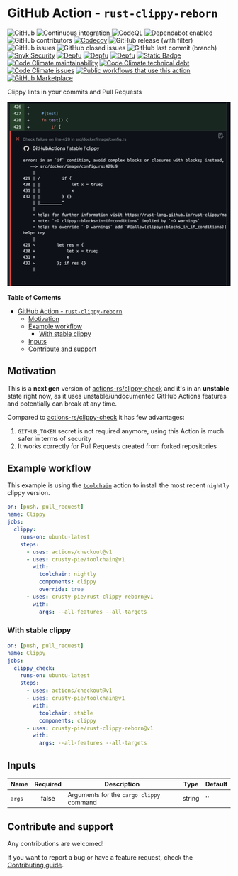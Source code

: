 # GitHub Action - `rust-clippy-reborn`

![GitHub](https://img.shields.io/github/license/crusty-pie/clippy?label=License&color=blue&logo=gitbook)
![Continuous integration](https://github.com/crusty-pie/clippy/workflows/Unit%20tests/badge.svg)
![CodeQL](https://github.com/crusty-pie/clippy/workflows/CodeQL/badge.svg)
![Dependabot enabled](https://img.shields.io/badge/Dependabot-Enabled-brightgreen?logo=dependabot)
![GitHub contributors](https://img.shields.io/github/contributors/crusty-pie/clippy?logo=github&label=Contributors)
[![Codecov](https://img.shields.io/codecov/c/github/crusty-pie/clippy?logo=codecov&label=Coverage)](https://app.codecov.io/gh/crusty-pie/clippy)
![GitHub release (with filter)](https://img.shields.io/github/v/release/crusty-pie/clippy?logo=github&label=Release&color=brightgreen)
![GitHub issues](https://img.shields.io/github/issues-raw/crusty-pie/clippy?label=Open%20Issues&logo=github&color=blue)
![GitHub closed issues](https://img.shields.io/github/issues-closed-raw/crusty-pie/clippy?label=Closed%20Issues&logo=github&color=blue)
![GitHub last commit (branch)](https://img.shields.io/github/last-commit/crusty-pie/clippy/main?label=Last%20Commit&logo=github&color=blue)
[![Snyk Security](https://img.shields.io/badge/Snyk%20Security-monitored-8731E8?logo=snyk)](https://snyk.io/test/github/crusty-pie/clippy)
[![Depfu](https://badges.depfu.com/badges/8e038d781d5d5ea4c2be016401319803/status.svg)](https://depfu.com)
[![Depfu](https://img.shields.io/depfu/dependencies/github/crusty-pie%2Fclippy?logo=depfu)](https://depfu.com/repos/github/crusty-pie/clippy)
[![Depfu](https://badges.depfu.com/badges/07d8712d1903c3495e6cfeacd170c437/count.svg)](https://depfu.com/github/crusty-pie/clippy?project_id=39503)
[![Static Badge](https://img.shields.io/badge/Code%20Climate-enabled-brightgreen?logo=codeclimate)](https://codeclimate.com/)
[![Code Climate maintainability](https://img.shields.io/codeclimate/maintainability/crusty-pie/clippy?label=Maintainability&logo=codeclimate)](https://codeclimate.com/github/crusty-pie/clippy)
[![Code Climate technical debt](https://img.shields.io/codeclimate/tech-debt/crusty-pie/clippy?label=Technical%20Debt&logo=codeclimate)](https://codeclimate.com/github/crusty-pie/clippy/trends/technical_debt)
[![Code Climate issues](https://img.shields.io/codeclimate/issues/crusty-pie/clippy?label=Issues&logo=codeclimate)](https://codeclimate.com/github/crusty-pie/clippy/issues)
[![Public workflows that use this action](https://img.shields.io/endpoint?label=Used%20By&url=https%3A%2F%2Fused-by.vercel.app%2Fapi%2Fgithub-actions%2Fused-by%3Faction%3Dplacintaalexandru%2Fclippy%26badge%3Dtrue)](https://sourcegraph.com/search?q=context:global+crusty-pie/clippy+file:.github/workflows&patternType=literal)
[![GitHub Marketplace](https://img.shields.io/badge/Marketplace-rust-clippy-reborn-b7410e?logo=github)](https://github.com/marketplace/actions/rust-clippy-reborn)

Clippy lints in your commits and Pull Requests

<img src="./assets/screenshot.png" alt="Screenshot" style="width:auto; height:50%;"/>

**Table of Contents**

- [GitHub Action - `rust-clippy-reborn`](#github-action---rust-clippy-reborn)
  - [Motivation](#motivation)
  - [Example workflow](#example-workflow)
    - [With stable clippy](#with-stable-clippy)
  - [Inputs](#inputs)
  - [Contribute and support](#contribute-and-support)

## Motivation

This is a **next gen** version of [actions-rs/clippy-check](https://github.com/actions-rs/clippy-check) and it's in an **unstable** state right now, as it uses unstable/undocumented GitHub Actions features and potentially can break at any time.

Compared to [actions-rs/clippy-check](https://github.com/actions-rs/clippy-check)
it has few advantages:

 1. `GITHUB_TOKEN` secret is not required anymore, using this Action is much safer in terms of security
 2. It works correctly for Pull Requests created from forked repositories

## Example workflow

This example is using the [`toolchain`](https://github.com/crusty-pie/toolchain)
action to install the most recent `nightly` clippy version.

```yaml
on: [push, pull_request]
name: Clippy
jobs:
  clippy:
    runs-on: ubuntu-latest
    steps:
      - uses: actions/checkout@v1
      - uses: crusty-pie/toolchain@v1
        with:
          toolchain: nightly
          components: clippy
          override: true
      - uses: crusty-pie/rust-clippy-reborn@v1
        with:
          args: --all-features --all-targets
```

### With stable clippy

```yaml
on: [push, pull_request]
name: Clippy
jobs:
  clippy_check:
    runs-on: ubuntu-latest
    steps:
      - uses: actions/checkout@v1
      - uses: crusty-pie/toolchain@v1
        with:
          toolchain: stable
          components: clippy
      - uses: crusty-pie/rust-clippy-reborn@v1
        with:
          args: --all-features --all-targets
```

## Inputs

| Name         | Required | Description                              | Type   | Default |
|--------------|:--------:|------------------------------------------|--------|---------|
| `args`       |  false   | Arguments for the `cargo clippy` command | string | ''      |

## Contribute and support

Any contributions are welcomed!

If you want to report a bug or have a feature request,
check the [Contributing guide](https://github.com/crusty-pie/clippy/blob/main/CONTRIBUTING.md).
